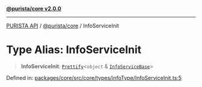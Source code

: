 [**@purista/core v2.0.0**](../README.md)

***

[PURISTA API](../../../packages.md) / [@purista/core](../README.md) / InfoServiceInit

# Type Alias: InfoServiceInit

> **InfoServiceInit**: [`Prettify`](Prettify.md)\<`object` & [`InfoServiceBase`](InfoServiceBase.md)\>

Defined in: [packages/core/src/core/types/infoType/InfoServiceInit.ts:5](https://github.com/puristajs/purista/blob/master/packages/core/src/core/types/infoType/InfoServiceInit.ts#L5)
